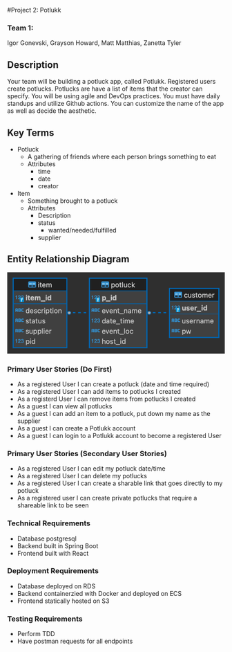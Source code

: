 #Project 2: Potlukk

### Team 1:
Igor Gonevski, Grayson Howard, Matt Matthias, Zanetta Tyler

## Description
Your team will be building a potluck app, called Potlukk. Registered users create potlucks. Potlucks are have a list of items that the creator can specify. You will be using agile and DevOps practices. You must have daily standups and utilize Github actions. You can customize the name of the app as well as decide the aesthetic.

## Key Terms
- Potluck
    - A gathering of friends where each person brings something to eat
    - Attributes
        - time
        - date
        - creator
- Item
    - Something brought to a potluck
    - Attributes
        - Description
        - status
            - wanted/needed/fulfilled
        - supplier

## Entity Relationship Diagram
![ERD](images/potluck.png)

### Primary User Stories (Do First)
- As a registered User I can create a potluck (date and time required)
- As a registered User I can add items to potlucks I created
- As a registerd User I can remove items from potlucks I created
- As a guest I can view all potlucks
- As a guest I can add an item to a potluck, put down my name as the supplier
- As a guest I can create a Potlukk account
- As a guest I can login to a Potlukk account to become a registered User

### Primary User Stories (Secondary User Stories)
- As a registered User I can edit my potluck date/time
- As a registered User I can delete my potlucks
- As a registered User I can create a sharable link that goes directly to my potluck
- As a registered user I can create private potlucks that require a shareable link to be seen

### Technical Requirements
- Database postgresql
- Backend built in Spring Boot
- Frontend built with React

### Deployment Requirements
- Database deployed on RDS
- Backend containerzied with Docker and deployed on ECS
- Frontend statically hosted on S3

### Testing Requirements
- Perform TDD
- Have postman requests for all endpoints